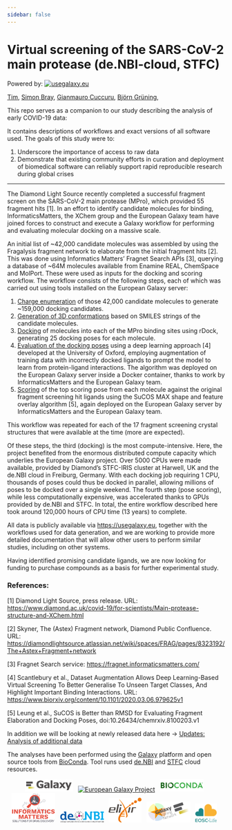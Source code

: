 ```yaml
---
sidebar: false
---
```

# Virtual screening of the SARS-CoV-2 main protease (de.NBI-cloud, STFC)

Powered by: [![usegalaxy.eu](https://img.shields.io/static/v1?label=usegalaxy&message=eu&color=green)](https://usegalaxy.eu)


[Tim](https://github.com/tdudgeon),
[Simon Bray](https://github.com/simonbray),
[Gianmauro Cuccuru](https://github.com/gmauro),
[Björn Grüning](https://github.com/bgruening),

This repo serves as a companion to our study describing the analysis of early COVID-19 data:

It contains descriptions of workflows and exact versions of all software used. The goals of this study were to:

 1. Underscore the importance of access to raw data
 2. Demonstrate that existing community efforts in curation and deployment of biomedical software can reliably support rapid reproducible research during global crises

------------

The Diamond Light Source recently completed a successful fragment screen on the SARS-CoV-2 main protease (MPro), which provided 55 fragment hits [1]. In an effort to identify candidate molecules for binding, InformaticsMatters, the XChem group and the European Galaxy team have joined forces to construct and execute a Galaxy workflow for performing and evaluating molecular docking on a massive scale.

An initial list of ~42,000 candidate molecules was assembled by using the Fragalysis fragment network to elaborate from the initial fragment hits [2]. This was done using Informatics Matters’ Fragnet Search APIs [3], querying a database of ~64M molecules available from Enamine REAL, ChemSpace and MolPort. These were used as inputs for the docking and scoring workflow. The workflow consists of the following steps, each of which was carried out using tools installed on the European Galaxy server:
1. [Charge enumeration](1-DockingPrep) of those 42,000 candidate molecules to generate ~159,000 docking candidates.
2. [Generation of 3D conformations](1-DockingPrep) based on SMILES strings of the candidate molecules.
3. [Docking](2-Docking) of molecules into each of the MPro binding sites using rDock, generating 25 docking poses for each molecule.
4. [Evaluation of the docking poses](3-EvalPoses) using a deep learning approach [4] developed at the University of Oxford, employing augmentation of training data with incorrectly docked ligands to prompt the model to learn from protein-ligand interactions. The algorithm was deployed on the European Galaxy server inside a Docker container, thanks to work by InformaticsMatters and the European Galaxy team.
5. [Scoring](4-Scoring) of the top scoring pose from each molecule against the original fragment screening hit ligands using the SuCOS MAX shape and feature overlay algorithm [5], again deployed on the European Galaxy server by InformaticsMatters and the European Galaxy team.

This workflow was repeated for each of the 17 fragment screening crystal structures that were available at the time (more are expected).
 
Of these steps, the third (docking) is the most compute-intensive. Here, the project benefited from the enormous distributed compute capacity which underlies the European Galaxy project. Over 5000 CPUs were made available, provided by Diamond’s STFC-IRIS cluster at Harwell, UK and the de.NBI cloud in Freiburg, Germany. With each docking job requiring 1 CPU, thousands of poses could thus be docked in parallel, allowing millions of poses to be docked over a single weekend. The fourth step (pose scoring), while less computationally expensive, was accelerated thanks to GPUs provided by de.NBI and STFC. In total, the entire workflow described here took around 120,000 hours of CPU time (13 years) to complete.

All data is publicly available via https://usegalaxy.eu, together with the workflows used for data generation, and we are working to provide more detailed documentation that will allow other users to perform similar studies, including on other systems.

Having identified promising candidate ligands, we are now looking for funding to purchase compounds as a basis for further experimental study.


### References:

[1] Diamond Light Source, press release. URL: https://www.diamond.ac.uk/covid-19/for-scientists/Main-protease-structure-and-XChem.html

[2] Skyner, The (Astex) Fragment network, Diamond Public Confluence. URL: https://diamondlightsource.atlassian.net/wiki/spaces/FRAG/pages/8323192/The+Astex+Fragment+network

[3] Fragnet Search service: https://fragnet.informaticsmatters.com/

[4] Scantlebury et al., Dataset Augmentation Allows Deep Learning-Based Virtual Screening To Better Generalise To Unseen Target Classes, And Highlight Important Binding Interactions. URL: https://www.biorxiv.org/content/10.1101/2020.03.06.979625v1 

[5] Leung et al., SuCOS is Better than RMSD for Evaluating Fragment Elaboration and Docking Poses, doi:10.26434/chemrxiv.8100203.v1







In addition we will be looking at newly released data here &#8594; [Updates: Analysis of additional data](updates)

 The analyses have been performed using the [Galaxy](http://galaxyproject.org) platform and open source tools from [BioConda](https://bioconda.github.io/). Tool runs used [de.NBI](https://www.denbi.de/) and [STFC](https://stfc.ukri.org/) cloud resources.




 <p align="center">
  <a href="https://galaxyproject.org">   <img src="./img/galaxy_logo.png" width= "22%" alt="Galaxy Project" /></a> &nbsp;
  <a href="https://galaxyproject.eu">    <img src="https://raw.githubusercontent.com/usegalaxy-eu/branding/master/galaxy-eu/galaxy-eu.256.png" width= "20%" alt="European Galaxy Project" /></a> &nbsp;
  <a href="https://bioconda.org">        <img src="./img/bioconda_logo.png" width="20%" alt="bioconda" /></a> &nbsp;
  <a href="https://www.informaticsmatters.com/"><img src="./img/informatcsmatters_logo.svg" width="20%" alt="informaticsmatters" /></a> &nbsp;
  <a href="https://www.denbi.de">        <img src="./img/denbi-logo-color.svg" width="20%" alt="de.NBI" /></a> &nbsp;
  <a href="https://elixir-europe.org">   <img src="./img/elixir_logo.png" width="15%" alt="ELIXIR" /></a> &nbsp;
  <a href="https://training.galaxyproject.org"> <img src="./img/gtn_logo.png" width="20%" alt="Galaxy Training Network" /></a> &nbsp;
  <a href="https://www.eosc-life.eu">          <img src="./img/eosclife.png" width="10%" alt="EOSC-Life" /></a> &nbsp;
  </p>
